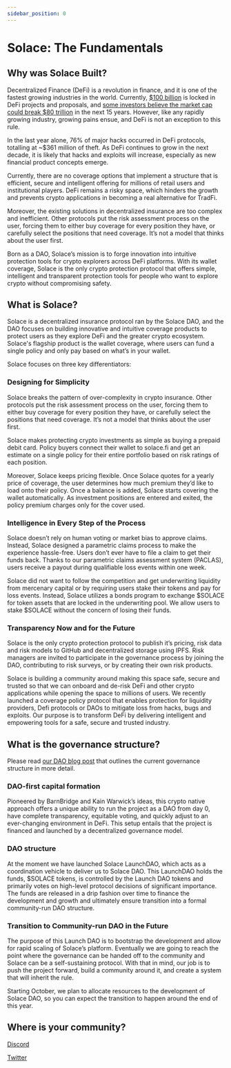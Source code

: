 ```yaml
---
sidebar_position: 0
---
```

# Solace: The Fundamentals

## Why was Solace Built?
Decentralized Finance (DeFi) is a revolution in finance, and it is one of the fastest growing industries in the world. Currently, [$100 billion](https://www.statista.com/statistics/1237821/defi-market-size-value-crypto-locked-usd/) is locked in DeFi projects and proposals, and [some investors believe the market cap could break $80 trillion](https://cointelegraph.com/news/tim-draper-predicts-total-crypto-market-cap-of-80-trillion-in-next-15-years#:~:text=Sep%2015%2C%202018-,Tim%20Draper%20Predicts%20Total%20Crypto%20Market%20Cap%20of%20%2480%20Trillion,in%20the%20next%2015%20years.) in the next 15 years. However, like any rapidly growing industry, growing pains ensue, and DeFi is not an exception to this rule.

In the last year alone, 76% of major hacks occurred in DeFi protocols, totalling at ~$361 million of theft. As DeFi continues to grow in the next decade, it is likely that hacks and exploits will increase, especially as new financial product concepts emerge.

Currently, there are no coverage options that implement a structure that is efficient, secure and intelligent offering for millions of retail users and institutional players. DeFi remains a risky space, which hinders the growth and prevents crypto applications in becoming a real alternative for TradFi.

Moreover, the existing solutions in decentralized insurance are too complex and inefficient. Other protocols put the risk assessment process on the user, forcing them to either buy coverage for every position they have, or carefully select the positions that need coverage. It’s not a model that thinks about the user first. 

Born as a DAO, Solace’s mission is to forge innovation into intuitive protection tools for crypto explorers across DeFi platforms. With its wallet coverage, Solace is the only crypto protection protocol that offers simple, intelligent and transparent protection 
tools for people who want to explore crypto without compromising safety.

## What is Solace?
Solace is a decentralized insurance protocol ran by the Solace DAO, and the DAO focuses on building innovative and intuitive coverage products to protect users as they explore DeFi and the greater crypto ecosystem. Solace's flagship product is the wallet coverage, where users can fund a single policy and only pay based on what’s in your wallet.

Solace focuses on three key differentiators: 

### Designing for Simplicity
Solace breaks the pattern of over-complexity in crypto insurance. Other protocols put the risk assessment process on the user, forcing them to either buy coverage for every position they have, or carefully select the positions that need coverage. It’s not a model that thinks about the user first. 

Solace makes protecting crypto investments as simple as buying a prepaid debit card. Policy buyers connect their wallet to solace.fi and get an estimate on a single policy for their entire portfolio based on risk ratings of each position.

Moreover, Solace keeps pricing flexible. Once Solace quotes for a yearly price of coverage, the user determines how much premium they’d like to load onto their policy. Once a balance is added, Solace starts covering the wallet automatically. As investment positions are entered and exited, the policy premium charges only for the cover used.

### Intelligence in Every Step of the Process
Solace doesn’t rely on human voting or market bias to approve claims. Instead, Solace designed a parametric claims process to make the experience hassle-free. Users don’t ever have to file a claim to get their funds back. Thanks to our parametric claims assessment system (PACLAS), users receive a payout during qualifiable loss events within one week. 

Solace did not want to follow the competition and get underwriting liquidity from mercenary capital or by requiring users stake their tokens and pay for loss events. Instead, Solace utilizes a bonds program to exchange $SOLACE for token assets that are locked in the underwriting pool. We allow users to stake $SOLACE without the concern of losing their funds.

### Transparency Now and for the Future
Solace is the only crypto protection protocol to publish it’s pricing, risk data and risk models to GitHub and decentralized storage using IPFS. Risk managers are invited to participate in the governance process by joining the DAO, contributing to risk surveys, or by creating their own risk products. 

Solace is building a community around making this space safe, secure and trusted so that we can onboard and de-risk DeFi and other crypto applications while opening the space to millions of users. We recently launched a coverage policy protocol that enables protection for liquidity providers, Defi protocols or DAOs to mitigate loss from hacks, bugs and exploits. Our purpose is to transform DeFi by delivering intelligent and empowering tools for a safe, secure and trusted industry. 

## What is the governance structure?
Please read [our DAO blog post](https://link.medium.com/cQ8cWwY16jb) that outlines the current governance structure in more detail.

### DAO-first capital formation
Pioneered by BarnBridge and Kain Warwick’s ideas, this crypto native approach offers a unique ability to run the project as a DAO from day 0, have complete transparency, equitable voting, and quickly adjust to an ever-changing environment in DeFi. This setup entails that the project is financed and launched by a decentralized governance model.

### DAO structure
At the moment we have launched Solace LaunchDAO, which acts as a coordination vehicle to deliver us to Solace DAO. This LaunchDAO holds the funds, $SOLACE tokens, is controlled by the Launch DAO tokens and primarily votes on high-level protocol decisions of significant importance. The funds are released in a drip fashion over time to finance the development and growth and ultimately ensure transition into a formal community-run DAO structure.

### Transition to Community-run DAO in the Future
The purpose of this Launch DAO is to bootstrap the development and allow for rapid scaling of Solace’s platform. Eventually we are going to reach the point where the governance can be handed off to the community and Solace can be a self-sustaining protocol. With that in mind, our job is to push the project forward, build a community around it, and create a system that will inherit the rule.

Starting October, we plan to allocate resources to the development of Solace DAO, so you can expect the transition to happen around the end of this year.

## Where is your community?
[<u>Discord</u>](https://discord.solace.fi)

[<u>Twitter</u>](https://twitter.com/SolaceFi)